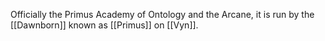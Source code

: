 Officially the Primus Academy of Ontology and the Arcane, it is run by the [[Dawnborn]] known as [[Primus]] on [[Vyn]]. 